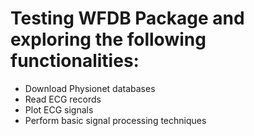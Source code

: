 # Testing WFDB Package and exploring the following functionalities:
- Download Physionet databases
- Read ECG records
- Plot ECG signals
- Perform basic signal processing techniques
